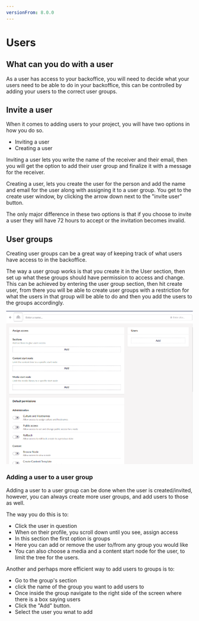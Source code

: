 ```yaml
---
versionFrom: 8.0.0
---
```

# Users

## What can you do with a user

As a user has access to your backoffice, you will need to decide what your users need to be able to do in your backoffice, this can be controlled by adding your users to the correct user groups.

## Invite a user

When it comes to adding users to your project, you will have two options in how you do so.

- Inviting a user
- Creating a user

Inviting a user lets you write the name of the receiver and their email, then you will get the option to add their user group and finalize it with a message for the receiver.

Creating a user, lets you create the user for the person and add the name and email for the user along with assigning it to a user group. You get to the create user window, by clicking the arrow down next to the "invite user" button.

The only major difference in these two options is that if you choose to invite a user they will have 72 hours to accept or the invitation becomes invalid.

## User groups

Creating user groups can be a great way of keeping track of what users have access to in the backoffice.

The way a user group works is that you create it in the User section, then set up what these groups should have permission to access and change.
This can be achieved by entering the user group section, then hit create user, from there you will be able to create user groups with a restriction for what the users in that group will be able to do and then you add the users to the groups accordingly.

![Image of the user group creation section](images/User-creation.png)

### Adding a user to a user group

Adding a user to a user group can be done when the user is created/invited, however, you can always create more user groups, and add users to those as well.

The way you do this is to:

- Click the user in question
- When on their profile, you scroll down until you see, assign access
- In this section the first option is groups 
- Here you can add or remove the user to/from any group you would like
- You can also choose a media and a content start node for the user, to limit the tree for the users.

Another and perhaps more efficient way to add users to groups is to:

- Go to the group's section
- click the name of the group you want to add users to
- Once inside the group navigate to the right side of the screen where there is a box saying users
- Click the "Add" button.
- Select the user you wnat to add

